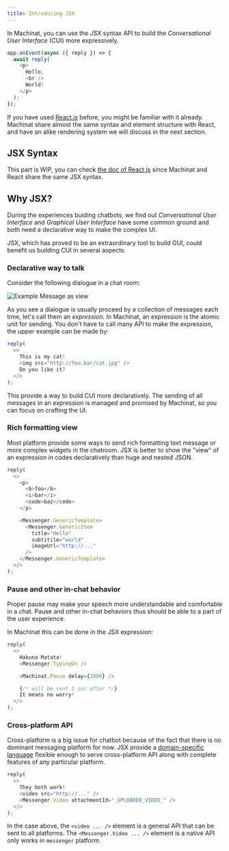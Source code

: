 ```yaml
---
title: Introducing JSX
---
```


In Machinat, you can use the _JSX_ syntax API to build the _Conversational User Interface_ (CUI) more expressively.

```js
app.onEvent(async ({ reply }) => {
  await reply(
    <p>
      Hello,
      <br />
      World!
    </p>
  );
});
```

If you have used [React.js](https://reactjs.org) before, you might be familiar with it already. Machinat share almost the same syntax and element structure with React, and have an alike rendering system we will discuss in the next section.

## JSX Syntax

This part is WIP, you can check [the doc of React.js](https://reactjs.org/docs/introducing-jsx.html) since Machinat and React share the same JSX syntax.

## Why JSX?

During the experiences buiding chatbots, we find out _Conversational User Interface_ and _Graphical User Interface_ have some common ground and both need a declarative way to make the complex UI.

JSX, which has proved to be an extraordinary tool to build GUI, could benefit us building CUI in several aspects.

### Declarative way to talk

Consider the following dialogue in a chat room:

![Example Message as view](./assets/example-message-as-view.png)

As you see a dialogue is usually proceed by a collection of messages each time, let's call them an *expression*. In Machinat, an expression is the atomic unit for sending. You don't have to call many API to make the expression, the upper example can be made by:

```js
reply(
  <>
    This is my cat!
    <img src="http://foo.bar/cat.jpg" />
    Do you like it?
  </>
);
```

This provide a way to build CUI more declaratively. The sending of all messages in an expression is managed and promised by Machinat, so you can focus on crafting the UI.

### Rich formatting view

Most platform provide some ways to send rich formatting text message or more complex widgets in the chatroom. JSX is better to show the "view" of an expression in codes declaratively than huge and nested JSON.

```js
reply(
  <>
    <p>
      <b>foo</b>
      <i>bar</i>
      <code>baz</code>
    </p>

    <Messenger.GenericTemplate>
      <Messenger.GenericItem
        title="Hello"
        subtitile="world"
        imageUrl="http://..."
      />
    </Messenger.GenericTemplate>
  </>
);
```

### Pause and other in-chat behavior

Proper pause may make your speech more understandable and comfortable in a chat. Pause and other in-chat behaviors thus should be able to a part of the user experience.

In Machinat this can be done in the JSX expression:

```js
reply(
  <>
    Hakuna Matata!
    <Messenger.TypingOn />

    <Machinat.Pause delay={2000} />

    {/* will be sent 2 sec after */}
    It means no worry!
  </>
);
```

### Cross-platform API

Cross-platform is a big issue for chatbot because of the fact that there is no dominant messaging platform for now. JSX provide a [domain-specific language](https://en.wikipedia.org/wiki/Domain-specific_language) flexible enough to serve cross-platform API along with complete features of any particular platform.

```js
reply(
  <>
    They both work!
    <video src="http://..." />
    <Messenger.Video attachmentId="_UPLOADED_VIDEO_" />
  </>
);
```

In the case above, the `<video ... />` element is a general API that can be sent to all platforms. The `<Messenger.Video ... />` element is a native API only works in `messenger` platform.
